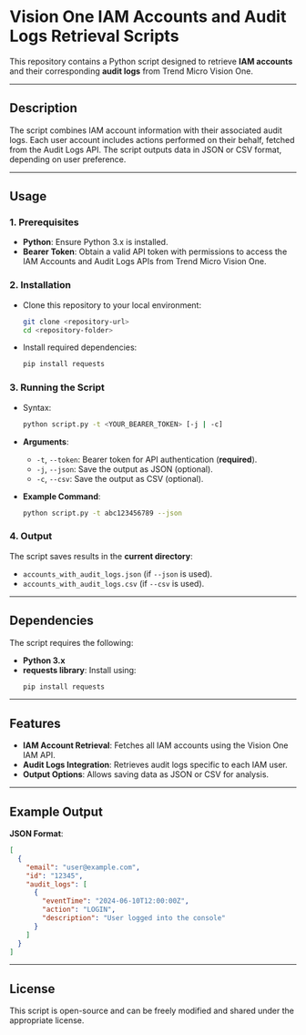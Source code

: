 
# Vision One IAM Accounts and Audit Logs Retrieval Scripts

This repository contains a Python script designed to retrieve **IAM accounts** and their corresponding **audit logs** from Trend Micro Vision One.

---

## Description  
The script combines IAM account information with their associated audit logs. Each user account includes actions performed on their behalf, fetched from the Audit Logs API. The script outputs data in JSON or CSV format, depending on user preference.

---

## Usage  

### 1. Prerequisites  
- **Python**: Ensure Python 3.x is installed.
- **Bearer Token**: Obtain a valid API token with permissions to access the IAM Accounts and Audit Logs APIs from Trend Micro Vision One.

### 2. Installation  
- Clone this repository to your local environment:  
  ```bash
  git clone <repository-url>
  cd <repository-folder>
  ```
- Install required dependencies:  
  ```bash
  pip install requests
  ```

### 3. Running the Script  
- Syntax:  
  ```bash
  python script.py -t <YOUR_BEARER_TOKEN> [-j | -c]
  ```
- **Arguments**:  
  - `-t`, `--token`: Bearer token for API authentication (**required**).
  - `-j`, `--json`: Save the output as JSON (optional).
  - `-c`, `--csv`: Save the output as CSV (optional).

- **Example Command**:  
  ```bash
  python script.py -t abc123456789 --json
  ```

### 4. Output  
The script saves results in the **current directory**:  
- `accounts_with_audit_logs.json` (if `--json` is used).  
- `accounts_with_audit_logs.csv` (if `--csv` is used).  

---

## Dependencies  
The script requires the following:  
- **Python 3.x**  
- **requests library**: Install using:  
  ```bash
  pip install requests
  ```

---

## Features  
- **IAM Account Retrieval**: Fetches all IAM accounts using the Vision One IAM API.  
- **Audit Logs Integration**: Retrieves audit logs specific to each IAM user.  
- **Output Options**: Allows saving data as JSON or CSV for analysis.

---

## Example Output  
**JSON Format**:  
```json
[
  {
    "email": "user@example.com",
    "id": "12345",
    "audit_logs": [
      {
        "eventTime": "2024-06-10T12:00:00Z",
        "action": "LOGIN",
        "description": "User logged into the console"
      }
    ]
  }
]
```

---

## License  
This script is open-source and can be freely modified and shared under the appropriate license.
